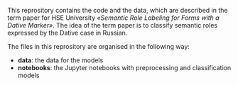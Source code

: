 This reprository contains the code and the data, which are described in the term paper for HSE University *«Semantic Role Labeling for Forms with a Dative Marker»*. The idea of the term paper is to classify semantic roles expressed by the Dative case in Russian. 

The files in this reprository are organised in the following way:

* **data**: the data for the models 
* **notebooks**: the Jupyter notebooks with preprocessing and classification models
